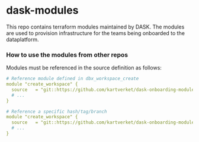 # dask-modules
This repo contains terraform modules maintained by DASK. The modules are used to provision infrastructure for the teams being onboarded to the dataplatform.

### How to use the modules from other repos
Modules must be referenced in the source definition as follows:

````yaml
# Reference module defined in dbx_workspace_create
module "create_workspace" {
  source   = "git::https://github.com/kartverket/dask-onboarding-modules//modules/dbx_workspace_create?ref=TD-398-boilerplatekode-onboarding"
  # ...
}

# Reference a specific hash/tag/branch
module "create_workspace" {
  source   = "git::https://github.com/kartverket/dask-onboarding-modules//modules/dbx_workspace_create?ref=TD-398-boilerplatekode-onboarding?ref=<hash/tag/branch>"
  # ...
}
````
